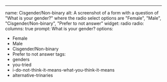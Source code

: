 ---
name: Cisgender/Non-binary
alt: A screenshot of a form with a question of "What is your gender?" where the radio select options are "Female", "Male", "Cisgender/Non-binary", "Prefer to not answer"
widget: radio
radio:
  columns: true
prompt: What is your gender?
options:
  - Female
  - Male
  - Cisgender/Non-binary
  - Prefer to not answer
tags:
  - genders
  - you-tried
  - i-do-not-think-it-means-what-you-think-it-means
  - alternative-trinaries
